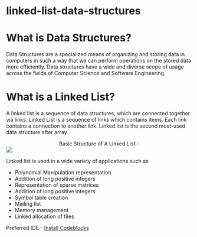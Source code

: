 # linked-list-data-structures
 
<h1>What is Data Structures?</h1>

<p>
    Data Structures are a specialized means of organizing and storing data in computers in such a way that we can perform operations on the stored data more efficiently. Data structures have a wide and diverse scope of usage across the fields of Computer Science and Software Engineering.
</p>

<h1>What is a Linked List? </h1>

<p>
    A linked list is a sequence of data structures, which are connected together via links. Linked List is a sequence of links which contains items. Each link contains a connection to another link. Linked list is the second most-used data structure after array.

</p>

<center>
Basic Structure of A Linked List - </center>
<img src="https://media.geeksforgeeks.org/wp-content/cdn-uploads/gq/2013/03/Linkedlist.png">
</img>

<p>
    Linked list is used in a wide variety of applications such as
</p>

<ul>
    <li>Polynomial Manipulation representation</li>
    <li>Addition of long positive integers</li>
    <li>Representation of sparse matrices</li>
    <li>Addition of long positive integers</li>
    <li>Symbol table creation</li>
    <li>Mailing list</li>
    <li>Memory management</li>
    <li>Linked allocation of files</li>
</ul>

<p>
    Preferred IDE - <a href="https://www.codeblocks.org/downloads/">Install Codeblocks</a>
</p>